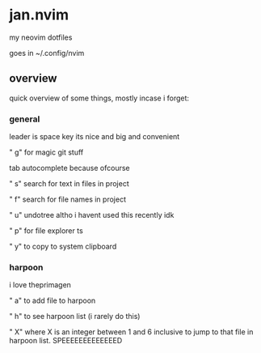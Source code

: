 # jan.nvim
my neovim dotfiles

goes in ~/.config/nvim

## overview
quick overview of some things, mostly incase i forget:

### general
leader is space key its nice and big and convenient

" g" for magic git stuff

tab autocomplete because ofcourse

" s" search for text in files in project

" f" search for file names in project

" u" undotree altho i havent used this recently idk

" p" for file explorer ts

" y" to copy to system clipboard

### harpoon
i love theprimagen

" a" to add file to harpoon

" h" to see harpoon list (i rarely do this)

" X" where X is an integer between 1 and 6 inclusive to jump to that file in harpoon list. SPEEEEEEEEEEEEED
